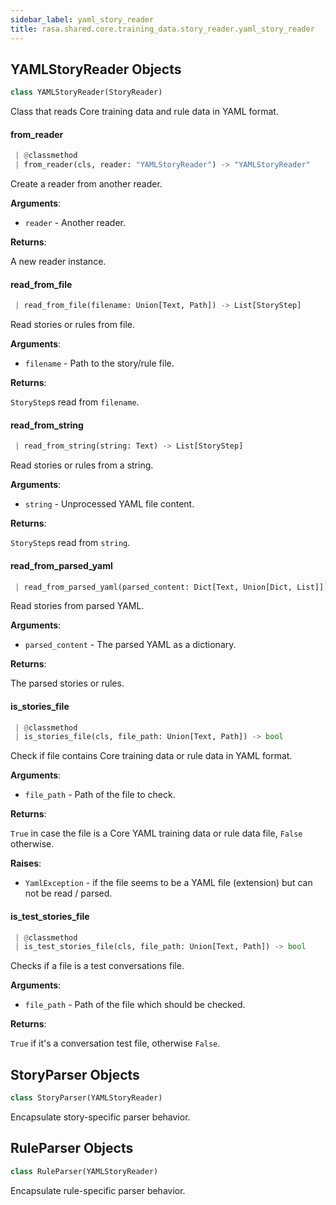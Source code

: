 ```yaml
---
sidebar_label: yaml_story_reader
title: rasa.shared.core.training_data.story_reader.yaml_story_reader
---
```


## YAMLStoryReader Objects

```python
class YAMLStoryReader(StoryReader)
```

Class that reads Core training data and rule data in YAML format.

#### from\_reader

```python
 | @classmethod
 | from_reader(cls, reader: "YAMLStoryReader") -> "YAMLStoryReader"
```

Create a reader from another reader.

**Arguments**:

- `reader` - Another reader.
  

**Returns**:

  A new reader instance.

#### read\_from\_file

```python
 | read_from_file(filename: Union[Text, Path]) -> List[StoryStep]
```

Read stories or rules from file.

**Arguments**:

- `filename` - Path to the story/rule file.
  

**Returns**:

  `StoryStep`s read from `filename`.

#### read\_from\_string

```python
 | read_from_string(string: Text) -> List[StoryStep]
```

Read stories or rules from a string.

**Arguments**:

- `string` - Unprocessed YAML file content.
  

**Returns**:

  `StoryStep`s read from `string`.

#### read\_from\_parsed\_yaml

```python
 | read_from_parsed_yaml(parsed_content: Dict[Text, Union[Dict, List]]) -> List[StoryStep]
```

Read stories from parsed YAML.

**Arguments**:

- `parsed_content` - The parsed YAML as a dictionary.
  

**Returns**:

  The parsed stories or rules.

#### is\_stories\_file

```python
 | @classmethod
 | is_stories_file(cls, file_path: Union[Text, Path]) -> bool
```

Check if file contains Core training data or rule data in YAML format.

**Arguments**:

- `file_path` - Path of the file to check.
  

**Returns**:

  `True` in case the file is a Core YAML training data or rule data file,
  `False` otherwise.
  

**Raises**:

- `YamlException` - if the file seems to be a YAML file (extension) but
  can not be read / parsed.

#### is\_test\_stories\_file

```python
 | @classmethod
 | is_test_stories_file(cls, file_path: Union[Text, Path]) -> bool
```

Checks if a file is a test conversations file.

**Arguments**:

- `file_path` - Path of the file which should be checked.
  

**Returns**:

  `True` if it&#x27;s a conversation test file, otherwise `False`.

## StoryParser Objects

```python
class StoryParser(YAMLStoryReader)
```

Encapsulate story-specific parser behavior.

## RuleParser Objects

```python
class RuleParser(YAMLStoryReader)
```

Encapsulate rule-specific parser behavior.

